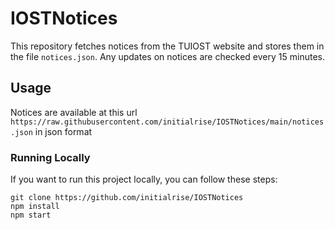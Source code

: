 # IOSTNotices

This repository fetches notices from the TUIOST website and stores them in the file `notices.json`. Any updates on notices are checked every 15 minutes.

## Usage

Notices are available at this url `https://raw.githubusercontent.com/initialrise/IOSTNotices/main/notices.json` in json format

### Running Locally

If you want to run this project locally, you can follow these steps:
 ```
 git clone https://github.com/initialrise/IOSTNotices
 npm install
 npm start
 ```

